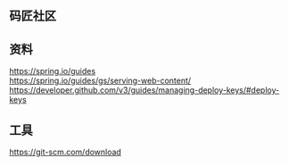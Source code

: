 ## 码匠社区
## 资料
https://spring.io/guides  
https://spring.io/guides/gs/serving-web-content/  
https://developer.github.com/v3/guides/managing-deploy-keys/#deploy-keys
## 工具
https://git-scm.com/download